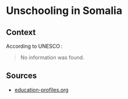 # Unschooling in Somalia

## Context

According to UNESCO :

> No information was found.

## Sources

* [education-profiles.org](https://education-profiles.org/sub-saharan-africa/somalia/~non-state-actors-in-education)
